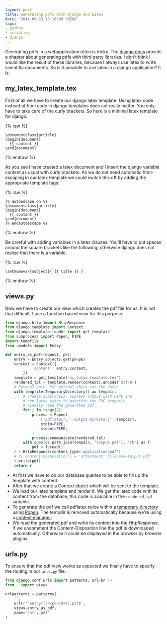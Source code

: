 ```yaml
---
layout: post
title: Generating pdfs with Django and Latex
date: '2014-09-23 15:16:09 +0200'
tags:
- python
- scripting
- django
---
```


Generating pdfs in a webapplication often is tricky. The [django docs][1]
provide a chapter about generating pdfs with third party libraries. I don't
think I would like the result of these libraries, because I always use latex to
write scientific documents. So is it possible to use latex in a django
application? It is.

[1]: https://docs.djangoproject.com/en/1.7/howto/outputting-pdf/

## my\_latex\_template.tex

First of all we have to create our django latex template. Using latex code
instead of html code in django templates does not really matter. You only have
to take care of the curly brackets. So here is a minimal latex template for
django:

{% raw %}
```text
\documentclass{article}
\begin{document}
  {{ content }}
\end{document}
```
{% endraw %}

As you see I have created a latex document and I insert the django variable
content as usual with curly brackets. As we do not need automatic html-escaping
in our latex template we could switch this off by adding the appropriate
template tags:

{% raw %}
```
{% autoescape on %}
\documentclass{article}
\begin{document}
  {{ content }}
\end{document}
{% endautoescape %}
```
{% endraw %}

Be careful with adding variables in a latex clauses. You'll have to put spaces
around the square brackets like the following; otherwise django does not realize
that there is a variable.

{% raw %}
```
\setkomavar{subject}{ {{ title }} }
```
{% endraw %}

## views.py

Now we have to create our view which creates the pdf file for us. It is not that
difficult. I use a function based view for this porpose.

```python
from django.http import HttpResponse
from django.template import Context
from django.template.loader import get_template
from subprocess import Popen, PIPE
import tempfile
from .models import Entry

def entry_as_pdf(request, pk):
    entry = Entry.objects.get(pk=pk)
    context = Context({
            'content': entry.content,
        })
    template = get_template('my_latex_template.tex')
    rendered_tpl = template.render(context).encode('utf-8')
    # Python3 only. For python2 check out the docs!
    with tempfile.TemporaryDirectory() as tempdir:
        # Create subprocess, supress output with PIPE and
        # run latex twice to generate the TOC properly.
        # Finally read the generated pdf.
        for i in range(2):
            process = Popen(
                ['pdflatex', '-output-directory', tempdir],
                stdin=PIPE,
                stdout=PIPE,
            )
            process.communicate(rendered_tpl)
        with open(os.path.join(tempdir, 'texput.pdf'), 'rb') as f:
            pdf = f.read()
    r = HttpResponse(content_type='application/pdf')
    # r['Content-Disposition'] = 'attachment; filename=texput.pdf'
    r.write(pdf)
    return r
```

* At first we have to do our database queries to be able to fill up the template
  with content.
* After that we create a Context object which will be sent to the template.
* We load our latex template and render it. We get the latex code with its
  content from the database; this code is available in the `rendered_tpl`
  variable.
* To generate the pdf we call pdflatex twice within a [temporary directory][2]
  using [Popen][3]. The tempdir is removed automatically because we're using a
  [context manager][4].
* We read the generated pdf and write its content into the HttpResponse. If we
  uncomment the Content-Disposition line the pdf is downloaded automatically.
  Otherwise it could be displayed in the browser by browser plugins.

[2]: https://docs.python.org/3.4/library/tempfile.html?highlight=tempdir#tempfile.TemporaryDirectory
[3]: https://docs.python.org/3.4/library/subprocess.html#popen-constructor
[4]: https://docs.python.org/3.4/reference/datamodel.html#context-managers

## urls.py

To ensure that the pdf view works as expected we finally have to specify the
routing in our `urls.py` file:

```python
from django.conf.urls import patterns, url<br />
from . import views

urlpatterns = patterns(
    '',
    url(r'^entry/(?P<pk>\d+)\.pdf$',
    views.entry_as_pdf,
    name='entry_pdf'
)
```
